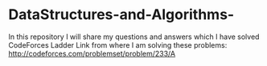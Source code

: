 # DataStructures-and-Algorithms-
In this repository I will share my questions and answers which I have solved
CodeForces Ladder Link from where I am solving these problems: http://codeforces.com/problemset/problem/233/A

